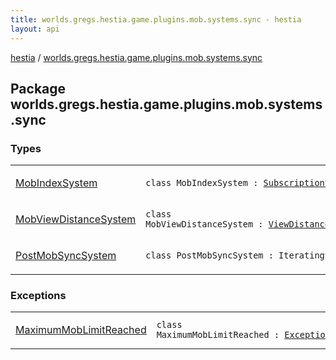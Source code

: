 ```yaml
---
title: worlds.gregs.hestia.game.plugins.mob.systems.sync - hestia
layout: api
---
```


<div class='api-docs-breadcrumbs'><a href="../index.html">hestia</a> / <a href="./index.html">worlds.gregs.hestia.game.plugins.mob.systems.sync</a></div>

## Package worlds.gregs.hestia.game.plugins.mob.systems.sync

### Types

<table class="api-docs-table">
<tbody>
<tr>
<td markdown="1">

<a href="-mob-index-system/index.html">MobIndexSystem</a>


</td>
<td markdown="1">
<div class="signature"><code><span class="keyword">class </span><span class="identifier">MobIndexSystem</span>&nbsp;<span class="symbol">:</span>&nbsp;<a href="../worlds.gregs.hestia.game.api/-subscription-system/index.html"><span class="identifier">SubscriptionSystem</span></a></code></div>

</td>
</tr>
<tr>
<td markdown="1">

<a href="-mob-view-distance-system/index.html">MobViewDistanceSystem</a>


</td>
<td markdown="1">
<div class="signature"><code><span class="keyword">class </span><span class="identifier">MobViewDistanceSystem</span>&nbsp;<span class="symbol">:</span>&nbsp;<a href="../worlds.gregs.hestia.game.plugins.entity.systems/-view-distance-system/index.html"><span class="identifier">ViewDistanceSystem</span></a></code></div>

</td>
</tr>
<tr>
<td markdown="1">

<a href="-post-mob-sync-system/index.html">PostMobSyncSystem</a>


</td>
<td markdown="1">
<div class="signature"><code><span class="keyword">class </span><span class="identifier">PostMobSyncSystem</span>&nbsp;<span class="symbol">:</span>&nbsp;<span class="identifier">IteratingSystem</span></code></div>

</td>
</tr>
</tbody>
</table>

### Exceptions

<table class="api-docs-table">
<tbody>
<tr>
<td markdown="1">

<a href="-maximum-mob-limit-reached/index.html">MaximumMobLimitReached</a>


</td>
<td markdown="1">
<div class="signature"><code><span class="keyword">class </span><span class="identifier">MaximumMobLimitReached</span>&nbsp;<span class="symbol">:</span>&nbsp;<a href="https://kotlinlang.org/api/latest/jvm/stdlib/kotlin/-exception/index.html"><span class="identifier">Exception</span></a></code></div>

</td>
</tr>
</tbody>
</table>

